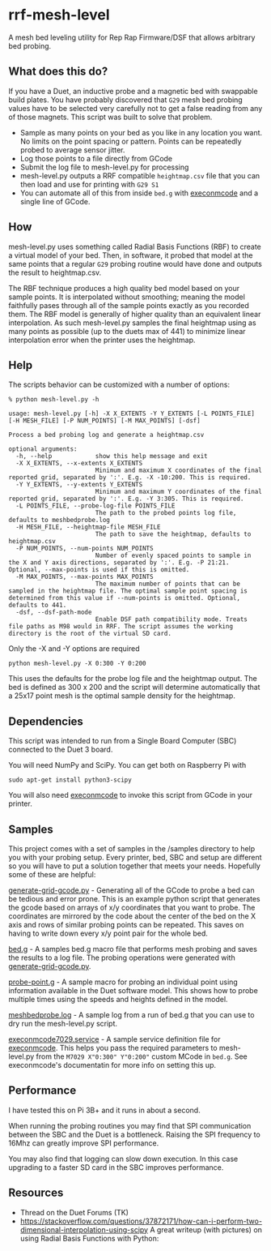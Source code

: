 # rrf-mesh-level
A mesh bed leveling utility for Rep Rap Firmware/DSF that allows arbitrary bed probing.

## What does this do?
If you have a Duet, an inductive probe and a magnetic bed with swappable build plates. You have probably discovered that `G29` mesh bed probing values have to be selected very carefully not to get a false reading from any of those magnets. This script was built to solve that problem.

* Sample as many points on your bed as you like in any location you want. No limits on the point spacing or pattern. Points can be repeatedly probed to average sensor jitter.
* Log those points to a file directly from GCode
* Submit the log file to mesh-level.py for processing
* mesh-level.py outputs a RRF compatible `heightmap.csv` file that you can then load and use for printing with `G29 S1`
* You can automate all of this from inside `bed.g` with [execonmcode](https://github.com/wilriker/execonmcode) and a single line of GCode.

## How
mesh-level.py uses something called Radial Basis Functions (RBF) to create a virtual model of your bed. Then, in software, it probed that model at the same points that a regular `G29` probing routine would have done and outputs the result to heightmap.csv.

The RBF technique produces a high quality bed model based on your sample points. It is interpolated without smoothing; meaning the model faithfully pases through all of the sample points exactly as you recorded them. The RBF model is generally of higher quality than an equivalent linear interpolation. As such mesh-level.py samples the final heightmap using as many points as possible (up to the duets max of 441) to minimize linear interpolation error when the printer uses the heightmap.

## Help
The scripts behavior can be customized with a number of options:

```
% python mesh-level.py -h

usage: mesh-level.py [-h] -X X_EXTENTS -Y Y_EXTENTS [-L POINTS_FILE] [-H MESH_FILE] [-P NUM_POINTS] [-M MAX_POINTS] [-dsf]

Process a bed probing log and generate a heightmap.csv

optional arguments:
  -h, --help            show this help message and exit
  -X X_EXTENTS, --x-extents X_EXTENTS
                        Minimum and maximum X coordinates of the final reported grid, separated by ':'. E.g. -X -10:200. This is required.
  -Y Y_EXTENTS, --y-extents Y_EXTENTS
                        Minimum and maximum Y coordinates of the final reported grid, separated by ':'. E.g. -Y 3:305. This is required.
  -L POINTS_FILE, --probe-log-file POINTS_FILE
                        The path to the probed points log file, defaults to meshbedprobe.log
  -H MESH_FILE, --heightmap-file MESH_FILE
                        The path to save the heightmap, defaults to heightmap.csv
  -P NUM_POINTS, --num-points NUM_POINTS
                        Number of evenly spaced points to sample in the X and Y axis directions, separated by ':'. E.g. -P 21:21. Optional, --max-points is used if this is omitted.
  -M MAX_POINTS, --max-points MAX_POINTS
                        The maximum number of points that can be sampled in the heightmap file. The optimal sample point spacing is determined from this value if --num-points is omitted. Optional, defaults to 441.
  -dsf, --dsf-path-mode
                        Enable DSF path compatibility mode. Treats file paths as M98 would in RRF. The script assumes the working directory is the root of the virtual SD card.
```

Only the -X and -Y options are required
```
python mesh-level.py -X 0:300 -Y 0:200
```

This uses the defaults for the probe log file and the heightmap output. The bed is defined as 300 x 200 and the script will determine automatically that a 25x17 point mesh is the optimal sample density for the heightmap.

## Dependencies
This script was intended to run from a Single Board Computer (SBC) connected to the Duet 3 board.

You will need NumPy and SciPy. You can get both on Raspberry Pi with 

```
sudo apt-get install python3-scipy
```

You will also need [execonmcode](https://github.com/wilriker/execonmcode) to invoke this script from GCode in your printer.

## Samples

This project comes with a set of samples in the /samples directory to help you with your probing setup. Every printer, bed, SBC and setup are different so you will have to put a solution together that meets your needs. Hopefully some of these are helpful:

[generate-grid-gcode.py](samples/generate-grid-gcode.py) - Generating all of the GCode to probe a bed can be tedious and error prone. This is an example python script that generates the gcode based on arrays of x/y coordinates that you want to probe. The coordinates are mirrored by the code about the center of the bed on the X axis and rows of similar probing points can be repeated. This saves on having to write down every x/y point pair for the whole bed.

[bed.g](samples/bed.g) - A samples bed.g macro file that performs mesh probing and saves the results to a log file. The probing operations were generated with [generate-grid-gcode.py](samples/generate-grid-gcode.py).

[probe-point.g](samples/probe-point.g) - A sample macro for probing an individual point using information available in the Duet software model. This shows how to probe multiple times using the speeds and heights defined in the model.

[meshbedprobe.log](samples/meshbedprobe.log) - A sample log from a run of bed.g that you can use to dry run the mesh-level.py script.

[execonmcode7029.service](samples/execonmcode7029.service) - A sample service definition file for [execonmcode](https://github.com/wilriker/execonmcode). This helps you pass the required parameters to mesh-level.py from the `M7029 X"0:300" Y"0:200"` custom MCode in `bed.g`. See execonmcode's documentatin for more info on setting this up.

## Performance
I have tested this on Pi 3B+ and it runs in about a second.

When running the probing routines you may find that SPI communication between the SBC and the Duet is a bottleneck. Raising the SPI frequency to 16Mhz can greatly improve SPI performance.

You may also find that logging can slow down execution. In this case upgrading to a faster SD card in the SBC improves performance.

## Resources
* Thread on the Duet Forums (TK)
* https://stackoverflow.com/questions/37872171/how-can-i-perform-two-dimensional-interpolation-using-scipy A great writeup (with pictures) on using Radial Basis Functions with Python: 
